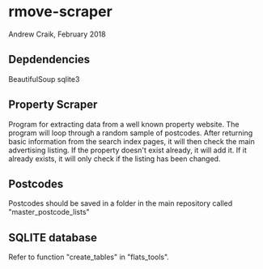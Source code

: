 # rmove-scraper
Andrew Craik, February 2018


## Depdendencies
BeautifulSoup
sqlite3

## Property Scraper

Program for extracting data from a well known property website.
The program will loop through a random sample of postcodes.
After returning basic information from the search index pages, it will then check the main advertising listing.
If the property doesn't exist already, it will add it.  If it already exists, it will only check if the listing has been changed.

## Postcodes

Postcodes should be saved in a folder in the main repository called "master_postcode_lists"


## SQLITE database
Refer to function "create_tables" in "flats_tools".
